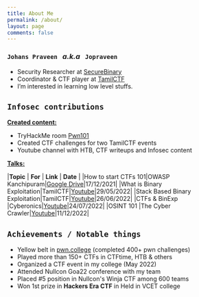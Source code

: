 ```yaml
---
title: About Me
permalink: /about/
layout: page
comments: false
---
```


### `Johans Praveen` &nbsp; *a.k.a* &nbsp; `Jopraveen`
- Security Researcher at [SecureBinary](https://securebinary.in)
- Coordinator & CTF player at [TamilCTF](https://ctftime.org/team/128998)
- I’m interested in learning low level stuffs.

## `Infosec contributions`

<u><b>Created content:</b></u>
- TryHackMe room [Pwn101](https://tryhackme.com/room/pwn101)
- Created CTF challenges for two TamilCTF events
- Youtube channel with HTB, CTF writeups and Infosec content

<u><b>Talks:</b></u>

|**Topic** | **For** | **Link** | **Date** |
|How to start CTFs 101|OWASP Kanchipuram|[Google Drive](https://drive.google.com/file/d/1nr56Mfnb1rXbg37In0iY28wGMQiNqJTE/view)|17/12/2021|
|What is Binary Exploitation|TamilCTF|[Youtube](https://youtu.be/c8QOUl_wmgI)|29/05/2022|
|Stack Based Binary Exploitation|TamilCTF|[Youtube](https://youtu.be/E2ZojGhyDYU)|26/06/2022|
|CTFs & BinExp |Cyberonics|[Youtube](https://youtu.be/eRDOXkUu-70)|24/07/2022|
|OSINT 101 |The Cyber Crawler|[Youtube](https://youtu.be/IcEgnA7tRfY)|11/12/2022|



## `Achievements / Notable things`

- Yellow belt in [pwn.college](https://pwn.college/belts) (completed 400+ pwn challenges)
- Played more than 150+ CTFs in CTFtime, HTB & others
- Organized a CTF event in my college (May 2022)
- Attended Nullcon Goa22 conference with my team 
- Placed #5 position in Nullcon's Winja CTF among 600 teams
- Won 1st prize in **Hackers Era CTF** in Held in VCET college

<br>
